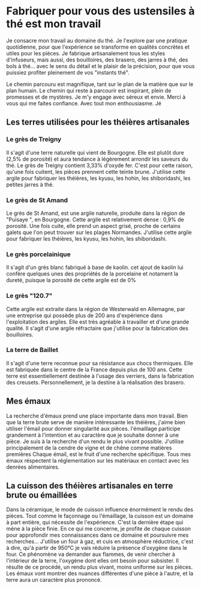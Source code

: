 # Fabriquer pour vous des ustensiles à thé est mon travail

Je consacre mon travail au domaine du thé. Je l'explore par une pratique quotidienne, pour que l'expérience se transforme en qualités concrètes et utiles pour les pièces. Je fabrique artisanalement tous les styles d'infuseurs, mais aussi, des bouilloires, des brasero, des jarres à thé, des bols à thé... avec le sens du détail et le plaisir de la précision, pour que vous puissiez profiter pleinement de vos "instants thé".

Le chemin parcouru est magnifique, tant sur le plan de la matière que sur le plan humain. Le chemin qui reste à parcourir est inspirant, plein de promesses et de mystères. Je m'y engage avec séreux et envie.
Merci à vous qui me faites confiance. Avec tout mon enthousiasme.
Jé

## Les terres utilisées pour les théières artisanales

### Le grès de Treigny

Il s'agit d'une terre naturelle qui vient de Bourgogne. Elle est plutôt dure (2,5% de porosité) et aura tendance à légèrement arrondir les saveurs du thé. Le grès de Treigny contient 3,33% d'oxyde fer. C'est pour cette raison, qu'une fois cuitent, les pièces prennent cette teinte brune. J'utilise cette argile pour fabriquer les théières, les kyusu, les hohin, les shiboridashi, les petites jarres à thé.

### Le grès de St Amand

Le grès de St Amand, est une argile naturelle, produite dans la région de "Puisaye ", en Bourgogne. Cette argile est relativement dense : 0,9% de porosité. Une fois cuite, elle prend un aspect grisé, proche de certains galets que l'on peut trouver sur les plages Normandes. J'utilise cette argile pour fabriquer les théières, les kyusu, les hohin, les shiboridashi.

### Le grès porcelainique

Il s'agit d'un grès blanc fabriqué à base de kaolin. cet ajout de kaolin lui confère quelques unes des propriétés de la porcelaine et notament la dureté, puisque la porosité de cette argile est de 0%

### Le grès "120.7"

Cette argile est extraite dans la région de Westerwald en Allemagne, par une entreprise qui possède plus de 200 ans d'expérience dans l'exploitation des argiles. Elle est très agréable à travailler et d'une grande qualité. Il s'agit d'une argile réfractaire que j'utilise pour la fabrication des bouilloires.

### La terre de Baillet

Il s'agit d'une terre reconnue pour sa résistance aux chocs thermiques. Elle est fabriquée dans le centre de la France depuis plus de 100 ans. Cette terre est essentiellement destinée à l'usage des verriers, dans la fabrication des creusets. Personnellement, je la destine à la réalisation des brasero.

## Mes émaux

La recherche d'émaux prend une place importante dans mon travail.
Bien que la terre brute serve de manière intéressante les théières, j'aime bien utiliser l'émail pour donner singularité aux pièces.
l'émaillage participe grandement à l'intention et au caractère que je souhaite donner à une pièce.
Je suis à la recherche d'un rendu le plus vivant possible.
J'utilise principalement de la cendre de vigne et de chêne comme matières premières
Chaque émail, est le fruit d'une recherche spécifique.
Tous mes émaux réspectent la réglementation sur les matériaux en contact avec les denrées alimentaires.

## La cuisson des théières artisanales en terre brute ou émaillées

Dans la céramique, le mode de cuisson influence énormément le rendu des pièces.
Tout comme le façonnage ou l'émaillage, la cuisson est un domaine à part entière, qui nécessite de l'expérience. C'est la dernière étape qui mène à la pièce finie.
En ce qui me concerne, je profite de chaque cuisson pour approfondir mes connaissances dans ce domaine et poursuivre mes recherches...
J'utilise un four à gaz, et cuis en atmosphère réductrice, c'est à dire, qu'à partir de 950°C je vais réduire la présence d'oxygène dans le four. Ce phénomène va demander aux flammes, de venir chercher à l'intérieur de la terre, l'oxygène dont elles ont besoin pour subsister.
Il résulte de ce procédé, un rendu plus vivant, moins uniforme sur les pièces. Les émaux vont montrer des nuances différentes d'une pièce à l'autre, et la terre aura un caractère plus prononcé.
